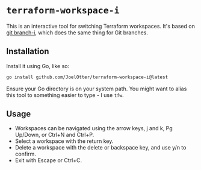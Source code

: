 # `terraform-workspace-i`

This is an interactive tool for switching Terraform workspaces. It's based on
[git branch-i](https://github.com/JoelOtter/git-branch-i), which does the same
thing for Git branches.

## Installation

Install it using Go, like so:

```sh
go install github.com/JoelOtter/terraform-workspace-i@latest
```

Ensure your Go directory is on your system path. You might want to alias this
tool to something easier to type - I use `tfw`.

## Usage

* Workspaces can be navigated using the arrow keys, j and k, Pg Up/Down, or
Ctrl+N and Ctrl+P.
* Select a workspace with the return key.
* Delete a workspace with the delete or backspace key, and use y/n to confirm.
* Exit with Escape or Ctrl+C.
